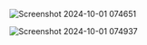 ![Screenshot 2024-10-01 074651](https://github.com/user-attachments/assets/1795b39d-35f4-4318-9334-19955b9b02a4)




![Screenshot 2024-10-01 074937](https://github.com/user-attachments/assets/3cb3e447-dd2d-4a10-8247-fb974f51ed60)
